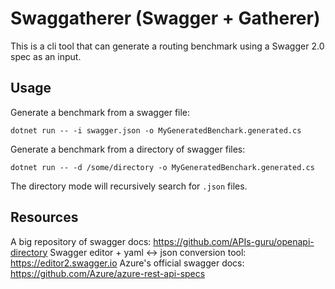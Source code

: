 # Swaggatherer (Swagger + Gatherer)

This is a cli tool that can generate a routing benchmark using a Swagger 2.0 spec as an input. 

## Usage

Generate a benchmark from a swagger file:
```
dotnet run -- -i swagger.json -o MyGeneratedBenchark.generated.cs
```

Generate a benchmark from a directory of swagger files:
```
dotnet run -- -d /some/directory -o MyGeneratedBenchark.generated.cs
```

The directory mode will recursively search for `.json` files.

## Resources

A big repository of swagger docs: https://github.com/APIs-guru/openapi-directory
Swagger editor + yaml <-> json conversion tool: https://editor2.swagger.io
Azure's official swagger docs: https://github.com/Azure/azure-rest-api-specs